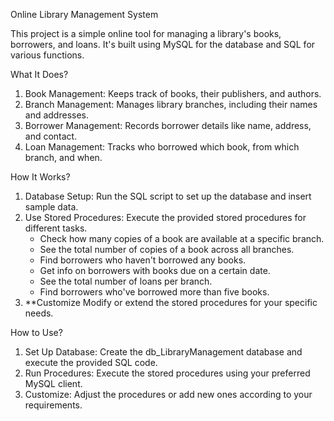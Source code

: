 Online Library Management System

This project is a simple online tool for managing a library's books, borrowers, and loans. It's built using MySQL for the database and SQL for various functions.

What It Does?
1. Book Management: Keeps track of books, their publishers, and authors.
2. Branch Management: Manages library branches, including their names and addresses.
3. Borrower Management: Records borrower details like name, address, and contact.
4. Loan Management: Tracks who borrowed which book, from which branch, and when.

How It Works?
1. Database Setup: Run the SQL script to set up the database and insert sample data.
2. Use Stored Procedures: Execute the provided stored procedures for different tasks.
   - Check how many copies of a book are available at a specific branch.
   - See the total number of copies of a book across all branches.
   - Find borrowers who haven't borrowed any books.
   - Get info on borrowers with books due on a certain date.
   - See the total number of loans per branch.
   - Find borrowers who've borrowed more than five books.
3. **Customize Modify or extend the stored procedures for your specific needs.

How to Use?

1. Set Up Database: Create the db_LibraryManagement database and execute the provided SQL code.
2. Run Procedures: Execute the stored procedures using your preferred MySQL client.
3. Customize: Adjust the procedures or add new ones according to your requirements.


